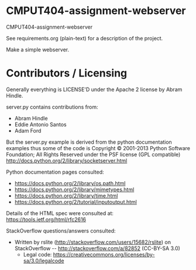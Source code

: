 CMPUT404-assignment-webserver
=============================

CMPUT404-assignment-webserver

See requirements.org (plain-text) for a description of the project.

Make a simple webserver.

Contributors / Licensing
========================

Generally everything is LICENSE'D under the Apache 2 license by Abram Hindle.

server.py contains contributions from:

* Abram Hindle
* Eddie Antonio Santos
* Adam Ford

But the server.py example is derived from the python documentation
examples thus some of the code is Copyright © 2001-2013 Python
Software Foundation; All Rights Reserved under the PSF license (GPL
compatible) http://docs.python.org/2/library/socketserver.html

Python documentation pages consulted:

* https://docs.python.org/2/library/os.path.html 
* https://docs.python.org/2/library/mimetypes.html 
* https://docs.python.org/2/library/time.html 
* https://docs.python.org/2/tutorial/inputoutput.html

Details of the HTML spec were consulted at: https://tools.ietf.org/html/rfc2616 

StackOverflow questions/answers consulted:
* Written by rslite (http://stackoverflow.com/users/15682/rslite) on StackOverflow -- http://stackoverflow.com/a/82852 (CC-BY-SA 3.0)
    * Legal code: https://creativecommons.org/licenses/by-sa/3.0/legalcode
